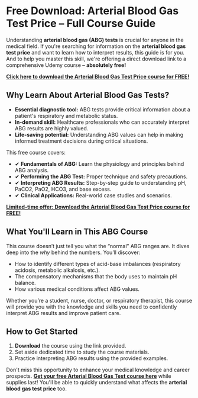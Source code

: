 # Free Download: Arterial Blood Gas Test Price – Full Course Guide

Understanding **arterial blood gas (ABG) tests** is crucial for anyone in the medical field. If you're searching for information on the **arterial blood gas test price** and want to learn how to interpret results, this guide is for you. And to help you master this skill, we're offering a direct download link to a comprehensive Udemy course – **absolutely free!**

[**Click here to download the Arterial Blood Gas Test Price course for FREE!**](https://udemywork.com/arterial-blood-gas-test-price)

## Why Learn About Arterial Blood Gas Tests?

*   **Essential diagnostic tool:** ABG tests provide critical information about a patient's respiratory and metabolic status.
*   **In-demand skill:** Healthcare professionals who can accurately interpret ABG results are highly valued.
*   **Life-saving potential:** Understanding ABG values can help in making informed treatment decisions during critical situations.

This free course covers:

*   ✔ **Fundamentals of ABG:** Learn the physiology and principles behind ABG analysis.
*   ✔ **Performing the ABG Test:** Proper technique and safety precautions.
*   ✔ **Interpreting ABG Results:** Step-by-step guide to understanding pH, PaCO2, PaO2, HCO3, and base excess.
*   ✔ **Clinical Applications:** Real-world case studies and scenarios.

[**Limited-time offer: Download the Arterial Blood Gas Test Price course for FREE!**](https://udemywork.com/arterial-blood-gas-test-price)

## What You'll Learn in This ABG Course

This course doesn’t just tell you what the “normal” ABG ranges are. It dives deep into the *why* behind the numbers. You’ll discover:

*   How to identify different types of acid-base imbalances (respiratory acidosis, metabolic alkalosis, etc.).
*   The compensatory mechanisms that the body uses to maintain pH balance.
*   How various medical conditions affect ABG values.

Whether you’re a student, nurse, doctor, or respiratory therapist, this course will provide you with the knowledge and skills you need to confidently interpret ABG results and improve patient care.

## How to Get Started

1.  **Download** the course using the link provided.
2.  Set aside dedicated time to study the course materials.
3.  Practice interpreting ABG results using the provided examples.

Don't miss this opportunity to enhance your medical knowledge and career prospects. **[Get your free Arterial Blood Gas Test course here](https://udemywork.com/arterial-blood-gas-test-price)** while supplies last! You'll be able to quickly understand what affects the **arterial blood gas test price** too.
